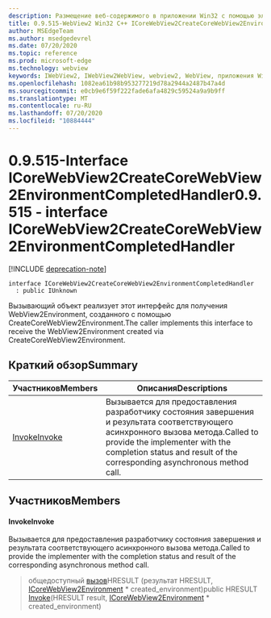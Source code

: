 ```yaml
---
description: Размещение веб-содержимого в приложении Win32 с помощью элемента управления Microsoft Edge WebView2
title: 0.9.515-WebView2 Win32 C++ ICoreWebView2CreateCoreWebView2EnvironmentCompletedHandler
author: MSEdgeTeam
ms.author: msedgedevrel
ms.date: 07/20/2020
ms.topic: reference
ms.prod: microsoft-edge
ms.technology: webview
keywords: IWebView2, IWebView2WebView, webview2, WebView, приложения Win32, Win32, EDGE, ICoreWebView2, ICoreWebView2Controller, элемент управления "веб-браузер", HTML Edge
ms.openlocfilehash: 1082ea61b98b953277219d78a2944a2487b47a4d
ms.sourcegitcommit: e0cb9e6f59f222fade6afa4829c59524a9a9b9ff
ms.translationtype: MT
ms.contentlocale: ru-RU
ms.lasthandoff: 07/20/2020
ms.locfileid: "10884444"
---
```

# <span data-ttu-id="774c0-104">0.9.515-Interface ICoreWebView2CreateCoreWebView2EnvironmentCompletedHandler</span><span class="sxs-lookup"><span data-stu-id="774c0-104">0.9.515 - interface ICoreWebView2CreateCoreWebView2EnvironmentCompletedHandler</span></span> 

[!INCLUDE [deprecation-note](../../includes/deprecation-note.md)]

```
interface ICoreWebView2CreateCoreWebView2EnvironmentCompletedHandler
  : public IUnknown
```

<span data-ttu-id="774c0-105">Вызывающий объект реализует этот интерфейс для получения WebView2Environment, созданного с помощью CreateCoreWebView2Environment.</span><span class="sxs-lookup"><span data-stu-id="774c0-105">The caller implements this interface to receive the WebView2Environment created via CreateCoreWebView2Environment.</span></span>

## <span data-ttu-id="774c0-106">Краткий обзор</span><span class="sxs-lookup"><span data-stu-id="774c0-106">Summary</span></span>

 <span data-ttu-id="774c0-107">Участников</span><span class="sxs-lookup"><span data-stu-id="774c0-107">Members</span></span>                        | <span data-ttu-id="774c0-108">Описания</span><span class="sxs-lookup"><span data-stu-id="774c0-108">Descriptions</span></span>
--------------------------------|---------------------------------------------
[<span data-ttu-id="774c0-109">Invoke</span><span class="sxs-lookup"><span data-stu-id="774c0-109">Invoke</span></span>](#invoke) | <span data-ttu-id="774c0-110">Вызывается для предоставления разработчику состояния завершения и результата соответствующего асинхронного вызова метода.</span><span class="sxs-lookup"><span data-stu-id="774c0-110">Called to provide the implementer with the completion status and result of the corresponding asynchronous method call.</span></span>

## <span data-ttu-id="774c0-111">Участников</span><span class="sxs-lookup"><span data-stu-id="774c0-111">Members</span></span>

#### <span data-ttu-id="774c0-112">Invoke</span><span class="sxs-lookup"><span data-stu-id="774c0-112">Invoke</span></span> 

<span data-ttu-id="774c0-113">Вызывается для предоставления разработчику состояния завершения и результата соответствующего асинхронного вызова метода.</span><span class="sxs-lookup"><span data-stu-id="774c0-113">Called to provide the implementer with the completion status and result of the corresponding asynchronous method call.</span></span>

> <span data-ttu-id="774c0-114">общедоступный [вызов](#invoke)HRESULT (результат HRESULT, [ICoreWebView2Environment](icorewebview2environment.md) \* created_environment)</span><span class="sxs-lookup"><span data-stu-id="774c0-114">public HRESULT [Invoke](#invoke)(HRESULT result, [ICoreWebView2Environment](icorewebview2environment.md) \* created_environment)</span></span>


